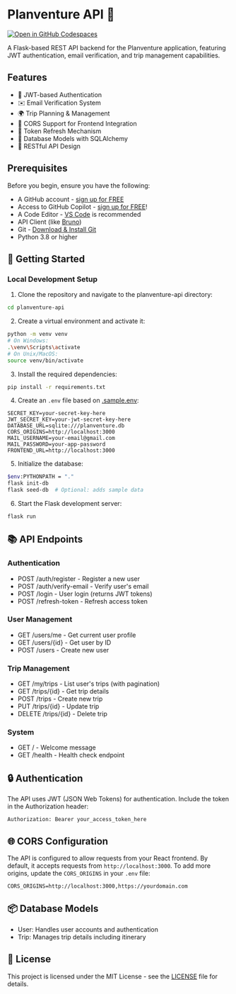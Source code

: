 # Planventure API 🚁

[![Open in GitHub Codespaces](https://github.com/codespaces/badge.svg)](https://codespaces.new/github-samples/planventure)

A Flask-based REST API backend for the Planventure application, featuring JWT authentication, email verification, and trip management capabilities.

## Features

- 🔐 JWT-based Authentication
- ✉️ Email Verification System
- 🌍 Trip Planning & Management
- 📱 CORS Support for Frontend Integration
- 🔄 Token Refresh Mechanism
- 📝 Database Models with SQLAlchemy
- 🚀 RESTful API Design

## Prerequisites
Before you begin, ensure you have the following:

- A GitHub account - [sign up for FREE](https://github.com)
- Access to GitHub Copilot - [sign up for FREE](https://gh.io/gfb-copilot)!
- A Code Editor - [VS Code](https://code.visualstudio.com/download) is recommended
- API Client (like [Bruno](https://github.com/usebruno/bruno))
- Git - [Download & Install Git](https://git-scm.com/downloads)
- Python 3.8 or higher

## 🚀 Getting Started

### Local Development Setup

1. Clone the repository and navigate to the planventure-api directory:
```sh
cd planventure-api
```

2. Create a virtual environment and activate it:
```sh
python -m venv venv
# On Windows:
.\venv\Scripts\activate
# On Unix/MacOS:
source venv/bin/activate
```

3. Install the required dependencies:
```sh
pip install -r requirements.txt
```

4. Create an `.env` file based on [.sample.env](/planventure-api/.sample.env):
```env
SECRET_KEY=your-secret-key-here
JWT_SECRET_KEY=your-jwt-secret-key-here
DATABASE_URL=sqlite:///planventure.db
CORS_ORIGINS=http://localhost:3000
MAIL_USERNAME=your-email@gmail.com
MAIL_PASSWORD=your-app-password
FRONTEND_URL=http://localhost:3000
```

5. Initialize the database:
```sh
$env:PYTHONPATH = "."
flask init-db
flask seed-db  # Optional: adds sample data
```

6. Start the Flask development server:
```sh
flask run
```

## 📚 API Endpoints

### Authentication
- POST /auth/register - Register a new user
- POST /auth/verify-email - Verify user's email
- POST /login - User login (returns JWT tokens)
- POST /refresh-token - Refresh access token

### User Management
- GET /users/me - Get current user profile
- GET /users/{id} - Get user by ID
- POST /users - Create new user

### Trip Management
- GET /my/trips - List user's trips (with pagination)
- GET /trips/{id} - Get trip details
- POST /trips - Create new trip
- PUT /trips/{id} - Update trip
- DELETE /trips/{id} - Delete trip

### System
- GET / - Welcome message
- GET /health - Health check endpoint

## 🔒 Authentication

The API uses JWT (JSON Web Tokens) for authentication. Include the token in the Authorization header:

```http
Authorization: Bearer your_access_token_here
```

## 🌐 CORS Configuration

The API is configured to allow requests from your React frontend. By default, it accepts requests from `http://localhost:3000`. To add more origins, update the `CORS_ORIGINS` in your `.env` file:

```env
CORS_ORIGINS=http://localhost:3000,https://yourdomain.com
```

## 📦 Database Models

- User: Handles user accounts and authentication
- Trip: Manages trip details including itinerary

## 📝 License

This project is licensed under the MIT License - see the [LICENSE](LICENSE) file for details.